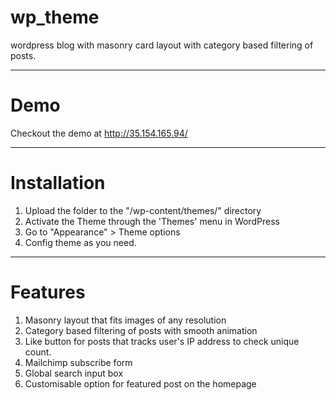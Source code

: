 # wp_theme
wordpress blog with masonry card layout with category based filtering of posts.

-------------------------------------------------------
# Demo

Checkout the demo at http://35.154.165.94/ 

-------------------------------------------------------
# Installation

1. Upload the folder to the "/wp-content/themes/" directory
2. Activate the Theme through the 'Themes' menu in WordPress
3. Go to "Appearance" > Theme options
4. Config theme as you need.

-------------------------------------------------------
# Features

1. Masonry layout that fits images of any resolution
2. Category based filtering of posts with smooth animation
3. Like button for posts that tracks user's IP address to check unique count.
4. Mailchimp subscribe form
5. Global search input box
6. Customisable option for featured post on the homepage

